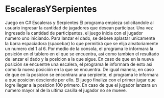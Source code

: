 # EscalerasYSerpientes
Juego en C# Escaleras y Serpientes
El programa empieza solicitandole al usuario ingresar la cantidad de jugadores que desean participar. 
Una vez ingresado la cantidad de participantes, el juego inicia con el jugador numero uno iniciando. 
Para lanzar el dado, se debere aplastar unicamente la barra espaciadora (spacebar) lo que permitirá que se elija aleatoriamente 
un numero del 1 al 6. 
Por medio de la consola, el programa le informara la posición en el tablero en el que se encuentra, asi como tambien el resultado de lanzar el dado
y la posicion a la que sigue. 
En caso de que en la nueva posición se encuentre una escalera, el programa le informara de esto asi como la nueva posición en la que se encuentra. 
De igual manera, en caso de que en la posicion se encontrara una serpiente, el programa le informara a que posicion desciende por ello. 
El juego finaliza con el primer jugar que logre llegar a la posicion 100 primero. En caso de que el jugador lanzara un numero mayor al de la ultima
casilla el jugador no se mueve. 
